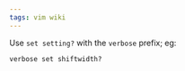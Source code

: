 ```yaml
---
tags: vim wiki
---
```


Use `set setting?` with the `verbose` prefix; eg:

    verbose set shiftwidth?
